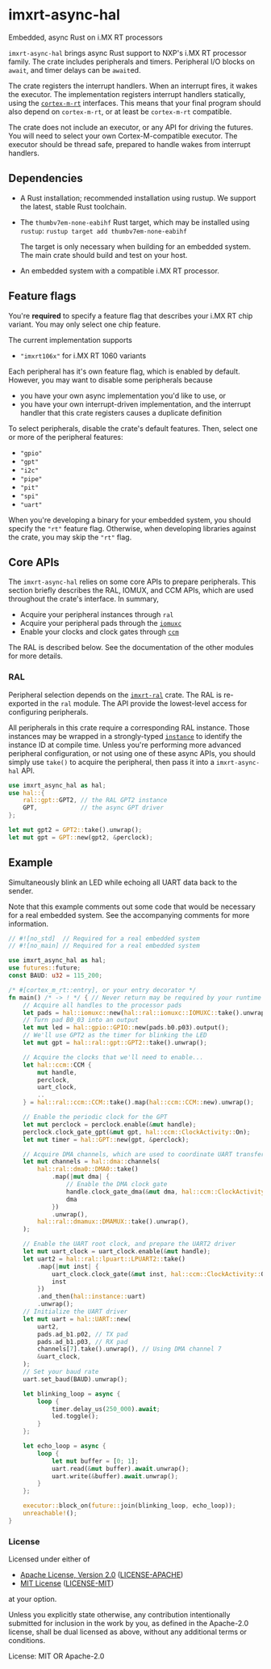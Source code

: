 # imxrt-async-hal

Embedded, async Rust on i.MX RT processors

`imxrt-async-hal` brings async Rust support to NXP's i.MX RT processor family.
The crate includes peripherals and timers. Peripheral I/O blocks on `await`, and
timer delays can be `await`ed.

The crate registers the interrupt handlers. When an interrupt fires, it
wakes the executor. The implementation registers interrupt handlers statically,
using the [`cortex-m-rt`] interfaces. This means that your final program should also
depend on `cortex-m-rt`, or at least be `cortex-m-rt` compatible.

[`cortex-m-rt`]: https://crates.io/crates/cortex-m-rt

The crate does not include an executor, or any API for driving the futures. You will
need to select your own Cortex-M-compatible executor. The executor should be thread safe,
prepared to handle wakes from interrupt handlers.

## Dependencies

- A Rust installation; recommended installation using rustup. We support the
  latest, stable Rust toolchain.

- The `thumbv7em-none-eabihf` Rust target, which may be installed using
  `rustup`: `rustup target add thumbv7em-none-eabihf`

  The target is only necessary when building for an embedded system. The
  main crate should build and test on your host.

- An embedded system with a compatible i.MX RT processor.

## Feature flags

You're **required** to specify a feature flag that describes your i.MX RT chip variant.
You may only select one chip feature.

The current implementation supports

- `"imxrt106x"` for i.MX RT 1060 variants

Each peripheral has it's own feature flag, which is enabled by default. However, you may
want to disable some peripherals because

- you have your own async implementation you'd like to use, or
- you have your own interrupt-driven implementation, and the interrupt handler that this
  crate registers causes a duplicate definition

To select peripherals, disable the crate's default features. Then, select one or more of
the peripheral features:

- `"gpio"`
- `"gpt"`
- `"i2c"`
- `"pipe"`
- `"pit"`
- `"spi"`
- `"uart"`

When you're developing a binary for your embedded system, you should specify the `"rt"`
feature flag. Otherwise, when developing libraries against the crate, you may skip the
`"rt"` flag.

## Core APIs

The `imxrt-async-hal` relies on some core APIs to prepare peripherals. This section briefly
describes the RAL, IOMUX, and CCM APIs, which are used throughout the crate's interface. In summary,

- Acquire your peripheral instances through `ral`
- Acquire your peripheral pads through the [`iomuxc`](iomuxc/index.html)
- Enable your clocks and clock gates through [`ccm`](ccm/index.html)

The RAL is described below. See the documentation of the other modules for more details.

### RAL

Peripheral selection depends on the [`imxrt-ral`] crate. The RAL is re-exported in the `ral` module.
The API provide the lowest-level access for configuring peripherals.

[`imxrt-ral`]: https://docs.rs/imxrt-ral/latest/imxrt_ral/

All peripherals in this crate require a corresponding RAL instance. Those instances may be
wrapped in a strongly-typed [`instance`](instance/index.html) to identify the instance ID at compile
time. Unless you're performing more advanced peripheral configuration, or not using one of these async APIs,
you should simply use `take()` to acquire the peripheral, then pass it into a `imxrt-async-hal` API.

```rust
use imxrt_async_hal as hal;
use hal::{
    ral::gpt::GPT2, // the RAL GPT2 instance
    GPT,            // the async GPT driver
};

let mut gpt2 = GPT2::take().unwrap();
let mut gpt = GPT::new(gpt2, &perclock);
```

## Example

Simultaneously blink an LED while echoing all UART data back to
the sender.

Note that this example comments out some code that would be necessary for a real embedded
system. See the accompanying comments for more information.

```rust
// #![no_std]  // Required for a real embedded system
// #![no_main] // Required for a real embedded system

use imxrt_async_hal as hal;
use futures::future;
const BAUD: u32 = 115_200;

/* #[cortex_m_rt::entry], or your entry decorator */
fn main() /* -> ! */ { // Never return may be required by your runtime's entry decorator
    // Acquire all handles to the processor pads
    let pads = hal::iomuxc::new(hal::ral::iomuxc::IOMUXC::take().unwrap());
    // Turn pad B0_03 into an output
    let mut led = hal::gpio::GPIO::new(pads.b0.p03).output();
    // We'll use GPT2 as the timer for blinking the LED
    let mut gpt = hal::ral::gpt::GPT2::take().unwrap();

    // Acquire the clocks that we'll need to enable...
    let hal::ccm::CCM {
        mut handle,
        perclock,
        uart_clock,
        ..
    } = hal::ral::ccm::CCM::take().map(hal::ccm::CCM::new).unwrap();

    // Enable the periodic clock for the GPT
    let mut perclock = perclock.enable(&mut handle);
    perclock.clock_gate_gpt(&mut gpt, hal::ccm::ClockActivity::On);
    let mut timer = hal::GPT::new(gpt, &perclock);

    // Acquire DMA channels, which are used to coordinate UART transfers
    let mut channels = hal::dma::channels(
        hal::ral::dma0::DMA0::take()
            .map(|mut dma| {
                // Enable the DMA clock gate
                handle.clock_gate_dma(&mut dma, hal::ccm::ClockActivity::On);
                dma
            })
            .unwrap(),
        hal::ral::dmamux::DMAMUX::take().unwrap(),
    );

    // Enable the UART root clock, and prepare the UART2 driver
    let mut uart_clock = uart_clock.enable(&mut handle);
    let uart2 = hal::ral::lpuart::LPUART2::take()
        .map(|mut inst| {
            uart_clock.clock_gate(&mut inst, hal::ccm::ClockActivity::On);
            inst
        })
        .and_then(hal::instance::uart)
        .unwrap();
    // Initialize the UART driver
    let mut uart = hal::UART::new(
        uart2,
        pads.ad_b1.p02, // TX pad
        pads.ad_b1.p03, // RX pad
        channels[7].take().unwrap(), // Using DMA channel 7
        &uart_clock,
    );
    // Set your baud rate
    uart.set_baud(BAUD).unwrap();

    let blinking_loop = async {
        loop {
            timer.delay_us(250_000).await;
            led.toggle();
        }
    };

    let echo_loop = async {
        loop {
            let mut buffer = [0; 1];
            uart.read(&mut buffer).await.unwrap();
            uart.write(&buffer).await.unwrap();
        }
    };

    executor::block_on(future::join(blinking_loop, echo_loop));
    unreachable!();
}
```

### License

Licensed under either of

- [Apache License, Version 2.0](http://www.apache.org/licenses/LICENSE-2.0) ([LICENSE-APACHE](./LICENSE-APACHE))
- [MIT License](http://opensource.org/licenses/MIT) ([LICENSE-MIT](./LICENSE-MIT))

at your option.

Unless you explicitly state otherwise, any contribution intentionally submitted
for inclusion in the work by you, as defined in the Apache-2.0 license, shall be
dual licensed as above, without any additional terms or conditions.

License: MIT OR Apache-2.0
